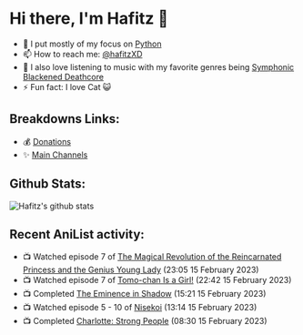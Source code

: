 # Hi there, I'm Hafitz 👋
- 🐍 I put mostly of my focus on [Python](https://python.org)
- 📫 How to reach me: [@hafitzXD](https://t.me/hafitzXD)
- 🎵 I also love listening to music with my favorite genres being [Symphonic Blackened Deathcore](https://youtu.be/qyYmS_iBcy4)
- ⚡ Fun fact: I love Cat 😺

## Breakdowns Links:
- 💰 [Donations](https://t.me/TheBreakdowns/2)
- ✨ [Main Channels](https://t.me/TheBreakdowns)

## Github Stats:
![Hafitz's github stats](https://github-readme-stats.vercel.app/api?username=breakdowns&show_icons=true&count_private=true&bg_color=00000000&text_color=777)

## Recent AniList activity:
<!-- ANILIST_ACTIVITY:start -->

-   📺 Watched episode 7 of [The Magical Revolution of the Reincarnated Princess and the Genius Young Lady](https://anilist.co/anime/153629) (23:05 15 February 2023)
-   📺 Watched episode 7 of [Tomo-chan Is a Girl!](https://anilist.co/anime/151806) (22:42 15 February 2023)
-   📺 Completed [The Eminence in Shadow](https://anilist.co/anime/130298) (15:21 15 February 2023)
-   📺 Watched episode 5 - 10 of [Nisekoi](https://anilist.co/anime/18897) (13:14 15 February 2023)
-   📺 Completed [Charlotte: Strong People](https://anilist.co/anime/21339) (08:30 15 February 2023)

<!-- ANILIST_ACTIVITY:end -->
